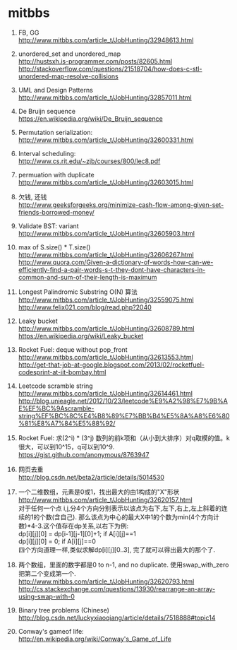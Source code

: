 # mitbbs

1. FB, GG
<br>http://www.mitbbs.com/article_t/JobHunting/32948613.html

2. unordered_set and unordered_map
<br>http://hustsxh.is-programmer.com/posts/82605.html
<br>http://stackoverflow.com/questions/21518704/how-does-c-stl-unordered-map-resolve-collisions

3. UML and Design Patterns
<br>http://www.mitbbs.com/article_t/JobHunting/32857011.html

4. De Bruijn sequence
<br>https://en.wikipedia.org/wiki/De_Bruijn_sequence

5. Permutation serialization:
<br>http://www.mitbbs.com/article_t/JobHunting/32600331.html

6. Interval scheduling:
<br>http://www.cs.rit.edu/~zjb/courses/800/lec8.pdf

7. permuation with duplicate
<br>http://www.mitbbs.com/article_t/JobHunting/32603015.html

8. 欠钱, 还钱
<br>http://www.geeksforgeeks.org/minimize-cash-flow-among-given-set-friends-borrowed-money/

9. Validate BST: variant
<br>http://www.mitbbs.com/article_t/JobHunting/32605903.html

10. max of S.size() * T.size()
<br>http://www.mitbbs.com/article_t/JobHunting/32606267.html
<br>http://www.quora.com/Given-a-dictionary-of-words-how-can-we-efficiently-find-a-pair-words-s-t-they-dont-have-characters-in-common-and-sum-of-their-length-is-maximum

11. Longest Palindromic Substring O(N) 算法
<br>http://www.mitbbs.com/article_t/JobHunting/32559075.html
<br>http://www.felix021.com/blog/read.php?2040

12. Leaky bucket
<br>http://www.mitbbs.com/article_t/JobHunting/32608789.html
<br>https://en.wikipedia.org/wiki/Leaky_bucket

13. Rocket Fuel: deque without pop_front
<br>http://www.mitbbs.com/article_t/JobHunting/32613553.html
<br>http://get-that-job-at-google.blogspot.com/2013/02/rocketfuel-codesprint-at-iit-bombay.html

14. Leetcode scramble string
<br>http://www.mitbbs.com/article_t/JobHunting/32614461.html
<br>http://blog.unieagle.net/2012/10/23/leetcode%E9%A2%98%E7%9B%AE%EF%BC%9Ascramble-string%EF%BC%8C%E4%B8%89%E7%BB%B4%E5%8A%A8%E6%80%81%E8%A7%84%E5%88%92/

15. Rocket Fuel: 求(2^i) * (3^j) 数列的前k项和（从小到大排序）对q取模的值。k很大，可以到10^15，q可以到10^9.
<br>https://gist.github.com/anonymous/8763947

16. 网页去重
<br>http://blog.csdn.net/beta2/article/details/5014530

17. 一个二维数组，元素是0或1，找出最大的由1构成的"X"形状
<br>http://www.mitbbs.com/article_t/JobHunting/32620157.html
<br>对于任何一个点 i,j,分4个方向分别表示以该点为右下,左下,右上,左上斜着的连续的1的个数(含自己). 那么该点为中心的最大X中1的个数为min(4个方向计数)*4-3.这个值存在dp关系,以右下为例:
<br>dp[i][j][0] = dp[i-1][j-1][0]+1;  if A[i][j]==1
<br>dp[i][j][0] = 0;                  if A[i][j]==0
<br>四个方向道理一样,类似求解dp[i][j][0..3], 完了就可以得出最大的那个了.

18. 两个数组，里面的数字都是0 to n-1, and no duplicate. 使用swap_with_zero把第二个变成第一个.
<br>http://www.mitbbs.com/article_t/JobHunting/32620793.html
<br>http://cs.stackexchange.com/questions/13930/rearrange-an-array-using-swap-with-0

19. Binary tree problems (Chinese)
<br>http://blog.csdn.net/luckyxiaoqiang/article/details/7518888#topic14

20. Conway's gameof life: 
<br>http://en.wikipedia.org/wiki/Conway's_Game_of_Life 

